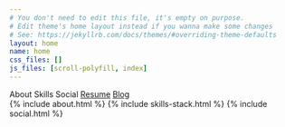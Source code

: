 ```yaml
---
# You don't need to edit this file, it's empty on purpose.
# Edit theme's home layout instead if you wanna make some changes
# See: https://jekyllrb.com/docs/themes/#overriding-theme-defaults
layout: home
name: home
css_files: []
js_files: [scroll-polyfill, index]
---
```


<div class="nav-wrapper">
  <nav>
    <span class="menu" onclick="jumpTo('about')">About</span>
    <span class="menu" onclick="jumpTo('skills')">Skills</span>
    <span class="menu" onclick="jumpTo('social')">Social</span>
    <a class="menu" href="https://www.linkedin.com/in/guy-yogev-22220096/" target="_blank">Resume</a>
    <a class="menu" href="https://medium.com/@guyogev" target="_blank">Blog</a>
  </nav>
</div>

<main>
  {% include about.html %}
  {% include skills-stack.html %}
  {% include social.html %}
</main>
